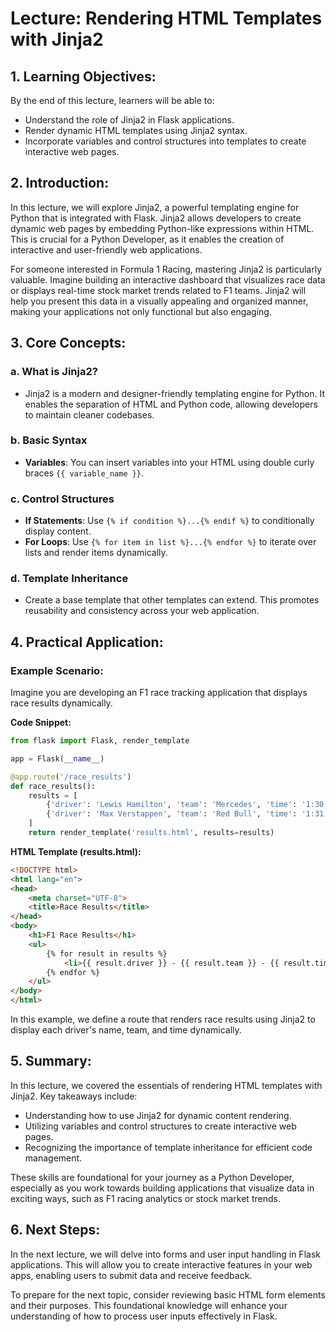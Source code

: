 # Lecture: Rendering HTML Templates with Jinja2

## 1. Learning Objectives:
By the end of this lecture, learners will be able to:
- Understand the role of Jinja2 in Flask applications.
- Render dynamic HTML templates using Jinja2 syntax.
- Incorporate variables and control structures into templates to create interactive web pages.

## 2. Introduction:
In this lecture, we will explore Jinja2, a powerful templating engine for Python that is integrated with Flask. Jinja2 allows developers to create dynamic web pages by embedding Python-like expressions within HTML. This is crucial for a Python Developer, as it enables the creation of interactive and user-friendly web applications.

For someone interested in Formula 1 Racing, mastering Jinja2 is particularly valuable. Imagine building an interactive dashboard that visualizes race data or displays real-time stock market trends related to F1 teams. Jinja2 will help you present this data in a visually appealing and organized manner, making your applications not only functional but also engaging.

## 3. Core Concepts:
### a. What is Jinja2?
- Jinja2 is a modern and designer-friendly templating engine for Python. It enables the separation of HTML and Python code, allowing developers to maintain cleaner codebases.

### b. Basic Syntax
- **Variables**: You can insert variables into your HTML using double curly braces `{{ variable_name }}`.
  
### c. Control Structures
- **If Statements**: Use `{% if condition %}...{% endif %}` to conditionally display content.
- **For Loops**: Use `{% for item in list %}...{% endfor %}` to iterate over lists and render items dynamically.

### d. Template Inheritance
- Create a base template that other templates can extend. This promotes reusability and consistency across your web application.

## 4. Practical Application:
### Example Scenario:
Imagine you are developing an F1 race tracking application that displays race results dynamically.

**Code Snippet:**
```python
from flask import Flask, render_template

app = Flask(__name__)

@app.route('/race_results')
def race_results():
    results = [
        {'driver': 'Lewis Hamilton', 'team': 'Mercedes', 'time': '1:30:45'},
        {'driver': 'Max Verstappen', 'team': 'Red Bull', 'time': '1:31:00'}
    ]
    return render_template('results.html', results=results)
```

**HTML Template (results.html):**
```html
<!DOCTYPE html>
<html lang="en">
<head>
    <meta charset="UTF-8">
    <title>Race Results</title>
</head>
<body>
    <h1>F1 Race Results</h1>
    <ul>
        {% for result in results %}
            <li>{{ result.driver }} - {{ result.team }} - {{ result.time }}</li>
        {% endfor %}
    </ul>
</body>
</html>
```
In this example, we define a route that renders race results using Jinja2 to display each driver's name, team, and time dynamically.

## 5. Summary:
In this lecture, we covered the essentials of rendering HTML templates with Jinja2. Key takeaways include:
- Understanding how to use Jinja2 for dynamic content rendering.
- Utilizing variables and control structures to create interactive web pages.
- Recognizing the importance of template inheritance for efficient code management.

These skills are foundational for your journey as a Python Developer, especially as you work towards building applications that visualize data in exciting ways, such as F1 racing analytics or stock market trends.

## 6. Next Steps:
In the next lecture, we will delve into forms and user input handling in Flask applications. This will allow you to create interactive features in your web apps, enabling users to submit data and receive feedback.

To prepare for the next topic, consider reviewing basic HTML form elements and their purposes. This foundational knowledge will enhance your understanding of how to process user inputs effectively in Flask.